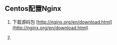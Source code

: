 ## Centos配置Nginx
1. 下载源码包
[http://nginx.org/en/download.html](http://nginx.org/en/download.html)

2. 
